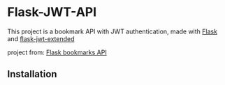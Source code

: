 # Flask-JWT-API
This project is a bookmark API with JWT authentication, made with [Flask](https://flask.palletsprojects.com/en/2.2.x/) and [flask-jwt-extended](https://flask-jwt-extended.readthedocs.io/en/stable/)

project from: [Flask bookmarks API](https://www.youtube.com/playlist?list=PLx-q4INfd95FIt5v6Pza6HjUwtK7sOXmN)


## Installation
